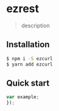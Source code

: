 # ezrest

>  description

## Installation
```bash
$ npm i -S ezcurl
$ yarn add ezcurl
```

## Quick start
```javascript
var example;
});
```